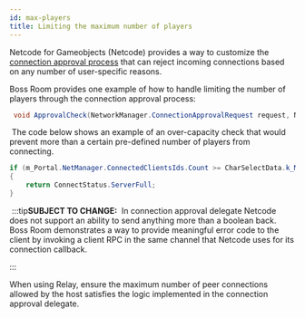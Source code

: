 ```yaml
---
id: max-players
title: Limiting the maximum number of players
---
```


Netcode for Gameobjects (Netcode) provides a way to customize the [connection approval process](https://docs-multiplayer.unity3d.com/netcode/current/getting-started/connection-approval) that can reject incoming connections based on any number of user-specific reasons.
​

Boss Room provides one example of how to handle limiting the number of players through the connection approval process:

```csharp 
 void ApprovalCheck(NetworkManager.ConnectionApprovalRequest request, NetworkManager.ConnectionApprovalResponse response)
```
​
The code below shows an example of an over-capacity check that would prevent more than a certain pre-defined number of players from connecting.
​
```csharp
if (m_Portal.NetManager.ConnectedClientsIds.Count >= CharSelectData.k_MaxLobbyPlayers)
{
    return ConnectStatus.ServerFull;
}
```
​
:::tip**SUBJECT TO CHANGE:**
​
In connection approval delegate Netcode does not support an ability to send anything more than a boolean back. 
Boss Room demonstrates a way to provide meaningful error code to the client by invoking a client RPC in the same channel that Netcode uses for its connection callback.

:::

When using Relay, ensure the maximum number of peer connections allowed by the host satisfies the logic implemented in the connection approval delegate.
